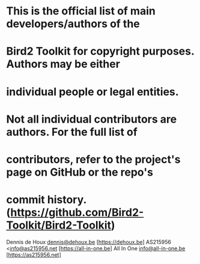 # This is the official list of main developers/authors of the
# Bird2 Toolkit for copyright purposes. Authors may be either
# individual people or legal entities.
#
# Not all individual contributors are authors. For the full list of
# contributors, refer to the project's page on GitHub or the repo's
# commit history. (https://github.com/Bird2-Toolkit/Bird2-Toolkit)

Dennis de Houx	<dennis@dehoux.be>	[https://dehoux.be]
AS215956	<info@as215956.net	[https://all-in-one.be]
All In One	<info@all-in-one.be>	[https://as215956.net]
